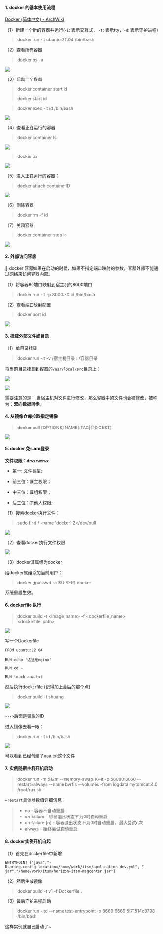 #### 1. docker 的基本使用流程

[Docker (简体中文) - ArchWiki](https://wiki.archlinux.org/title/Docker_(%E7%AE%80%E4%BD%93%E4%B8%AD%E6%96%87))

（1）新建一个新的容器并运行(`-i`: 表示交互式， `-t`: 表示tty，`-d`: 表示守护进程)

> docker run -it ubuntu:22.04 /bin/bash

（2）查看所有容器

> docker ps -a

![](../../../../操作/assets/2022-10-25-11-04-56-image.png)

（3）启动一个容器

> docker container start id
> 
> docker start id

> docker exec -it id /bin/bash

![](../../../../操作/assets/2022-10-25-11-08-47-image.png)

（4）查看正在运行的容器

> docker container ls

![](../../../../操作/assets/2022-10-25-11-07-29-image.png)

> docker ps

![](../../../../操作/assets/2022-10-25-11-52-29-image.png)

（5）进入正在运行的容器：

> docker attach containerID

![](../../../../操作/assets/2022-11-01-13-59-42-image.png)

（6）删除容器

> docker rm -f  id

（7）关闭容器

> docker container stop id

![](../../../../操作/assets/2022-10-25-11-49-53-image.png)

#### 2. 外部访问容器

:star2:  docker 容器如果在启动的时候，如果不指定端口映射的参数，容器外部不能通过网络来访问容器内部。

（1）将容器80端口映射到宿主机的8000端口

> docker run -it -p 8000:80  id /bin/bash

（2）查看端口映射配置

> docker port id

![](../../../../操作/assets/2022-10-25-12-03-30-image.png)

#### 3. 挂载外部文件或目录

（1）单目录挂载

> docker run -it -v /宿主机目录 : /容器目录

将当前目录挂载到容器的`/usr/local/src`目录上：

![](../../../../操作/assets/2022-10-31-09-45-02-image.png)

![](../../../../操作/assets/2022-10-31-09-46-15-image.png)

需要注意的是： 当宿主机对文件进行修改，那么容器中的文件也会被修改，被称为：**双向数据同步**。

#### 4. 从镜像仓库拉取指定镜像

> docker pull  [OPTIONS] NAME[:TAG|@DIGEST]

![](../../../../操作/assets/2022-10-31-09-55-14-image.png)

#### 5. docker 免sudo登录

**文件权限：`drwxrwxrwx`**

- 第一: 文件类型;

- 前三位：属主权限；

- 中三位：属组权限；

- 后三位：其他人权限;

（1）搜索docker执行文件：

> sudo find / -name 'docker' 2>/dev/null

![](../../../../操作/assets/2022-10-31-10-32-10-image.png)

（2）查看docker执行文件权限

![](../../../../操作/assets/2022-10-31-10-31-35-image.png)

（3）docker其属组为docker

给docker属组添加当前用户：

> docker gpasswd -a ${USER} docker

系统重启生效。

#### 6. dockerfile 执行

> docker build -t <image_name> -f <dockerfile_name> <dockerfile_path>

![](../../../../操作/assets/2022-10-31-17-48-29-image.png)

写一个Dockerfile

```shell
FROM ubuntu:22.04

RUN echo '这里是nginx'

RUN cd ~ 

RUN touch aaa.txt
```

然后执行dockerfile (记得加上最后的那个点)

> docker build -t shuang .   

![](../../../../操作/assets/2022-11-14-14-20-52-image.png)

`--->`后面是镜像的ID

进入镜像去看一眼：

> docker run -it id /bin/bash

![](../../../../操作/assets/2022-11-14-14-23-17-image.png)

可以看到已经创建了aaa.txt这个文件

#### 7. 实例随宿主机开机启动

> docker run -m 512m --memory-swap 1G-it -p 58080:8080 --restart=always --name bvrfis --volumes -from logdata mytomcat:4.0 /root/run.sh  

`–restart`具体参数值详细信息：

> - no - 容器不自动重启
> - on-failure - 容器退出状态不为0时自动重启
> - on-failure:[n] - 容器退出状态不为0时自动重启，最大尝试n次
> - always - 始终尝试自动重启



#### 8. docker实例开机自起

（1）首先在dockerfile中新增

```
ENTRYPOINT ["java","-Dspring.config.location=/home/work/itsm/application-dev.yml", "-jar","/home/work/itsm/horizon-itsm-msgcenter.jar"]

```

（2）然后生成镜像

> docker build -t v1 -f Dockerfile .

（3）最后守护进程启动

> docker run -itd --name test-entrypoint  -p 6669:6669  5f71514c8798 /bin/bash

这样实例就自己启动了~
